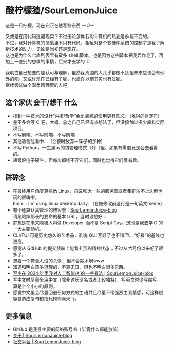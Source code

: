 # 酸柠檬猹/SourLemonJuice

这是一只柠檬，现在它正在瞎写些东西 －O－

又或是在用代码逃避现实？不过无论怎样我对计算机的热爱是永恒不变的。\
不过，我对计算机的情感里不只有代码。相反对整个软硬件系统的控制才是我了解新技术的动力，无论是当初还是现在。\
这也是为什么仓库列表里有蛮多 shell 脚本。也是因为这些脚本把我弄炸毛了，再加上一些别的想做的事情，后来才去学的 C

我明白自己想要的是认可与理解，虽然我周围的人几乎都做不到但未来应该会有例外的吧。又或许现在已经有了呢，也或许以前其实也有过呢。\
继续尝试做个温柔且理智的人吧

## 这个家伙 会干/想干 什么

- 找到一种技术的设计“内核/哲学”会比熟练的使用更有意义。（难得的肯定句）
- 差不多会写 C 吧，大概。总之自己已经有点想法了，但没接触过多少库和实际项目。
- 不写前端、不写前端、不写前端
- 其他语言乱看中...（会按时放弃一阵子的那种）
- 不写 Python，一生黑py的包管理模式（哼（但，如果有需要还是会去看看的。
- 超级恨电子硬件，但每次都绕不开它们，同时也觉得它们很有趣。

## 碎碎念

- 在最终用户角度算熟悉 Linux，虽说和大一些的服务器或者集群沾不上边但也玩的很嗨啦。\
  Emm... I'm using linux desktop daily. （在被修改前这行是一句英文meme）
- 有个还算认真管理的博客哦：[SourLemonJuice-blog](https://sourlemonjuice.github.io/SourLemonJuice-blog/)\
  请忽略掉那长的要命的基本 URL，当时没想好...
- 梦想是在未来能被人叫做 Developer 而不是 Script Guy。这也是我去学 C 的一大主要动机。
- CLI/TUI 可是历史悠久的艺术品，虽说 GUI 写好了也不错但... “好看”的基线也更高。
- 感觉从 GitHub 的提交频率上能看出我的精神状态... 不过从六月份以来好了很多了。
- 想要一个符合人设的头像... 但不会美术呀www
- 知道和明白蛮多道理的，不算无知，但也不明白很多东西。
- [至少在 2024 年里我对人工智能/AI的一些看法 | SourLemonJuice-blog](https://sourlemonjuice.github.io/SourLemonJuice-blog/posts2/2024/07/ai-for-me)
- 写中文时尽量全用中文（除非讨厌译名或者比较独特），写英文时少写缩写。算是个个小小的原则。
- 感觉中文里会尽量回避任何方式的主语并且尽量不带强烈主观情感，可这样很容易造成复句和指代模糊满天飞。

## 更多信息

- GitHub 是我最主要的网络账号咯（毕竟什么都能放嘛）
- [关于 | SourLemonJuice-blog](https://sourlemonjuice.github.io/SourLemonJuice-blog/about)
- [社交平台 | SourLemonJuice-blog](https://sourlemonjuice.github.io/SourLemonJuice-blog/about/social)
